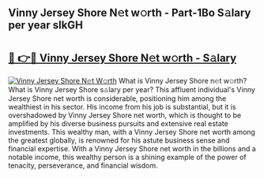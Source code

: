 ## Vinny Jersey Shore N𝚎t w𝚘rth - Part-1Bo S𝚊lary per year slkGH

# <h2><a href="http://gc3por.nevu.top/?p=Vinny+Jersey+Shore">🔗 👉🔴 Vinny Jersey Shore N𝚎t w𝚘rth - S𝚊lary</a></h2>

[![Vinny Jersey Shore N𝚎t W𝚘rth](https://i.imgur.com/Oavwk0R.jpeg)](http://gc3por.nevu.top/?p=Vinny+Jersey+Shore)
What is Vinny Jersey Shore n𝚎t w𝚘rth? What is Vinny Jersey Shore s𝚊lary per year?
This affluent individual's Vinny Jersey Shore net worth is considerable, positioning him among the wealthiest in his sector. His income from his job is substantial, but it is overshadowed by Vinny Jersey Shore net worth, which is thought to be amplified by his diverse business pursuits and extensive real estate investments. This wealthy man, with a Vinny Jersey Shore net worth among the greatest globally, is renowned for his astute business sense and financial expertise. With a Vinny Jersey Shore net worth in the billions and a notable income, this wealthy person is a shining example of the power of tenacity, perseverance, and financial wisdom.
